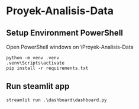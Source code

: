 # Proyek-Analisis-Data

## Setup Environment PowerShell
Open PowerShell windows on \Proyek-Analisis-Data
```
python -m venv .venv
.venv\Scripts\activate
pip install -r requirements.txt
```

## Run steamlit app
```
streamlit run .\dashboard\dashboard.py
```
